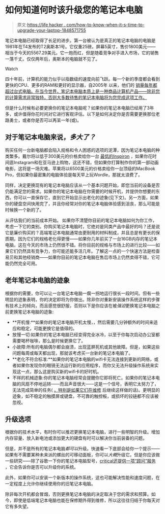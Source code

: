 # 如何知道何时该升级您的笔记本电脑

> 原文:[https://life hacker . com/how-to-know-when-it-s-time-to-upgrade-your-laptop-1848571755](https://lifehacker.com/how-to-know-when-it-s-time-to-upgrade-your-laptop-1848571755)

笔记本电脑已经取得了长足的进步。第一台被认为是真正的笔记本电脑的电脑是1981年在T4发布的T2奥斯本1号。它仅重25磅，屏幕5英寸，售价1800美元——相当于今天的5567.29美元。它一炮而红，但是随着竞争对手进入市场，它的销售一落千丈。仅仅两年后，奥斯本的电脑就不见了。

Watch

四十年前，计算机的能力似乎以指数级的速度向前飞跃。每一个新的季度都会看到更快的CPU、更多的RAM和更好的显示器，自2005年 以来，他们的 [销量每年都超过台式电脑。在当今世界，笔记本电脑本质上是一种商品计算机产品——除非您的计算需求非常独特，否则大多数待售的笔记本电脑将为您完成这项工作。](https://www.theguardian.com/technology/2009/oct/28/laptops-sales-desktop-computers#:~:text=In%20the%20US%2C%20laptops%20first,years%20earlier%2C%20in%20May%202003.)

但是什么时候有必要更换你的笔记本电脑呢？如果你的笔记本电脑已经用了3年多，或许值得你花时间对它进行客观评估。以下是如何决定你是否需要更换那位老路勇士，或者你是否可以再呆一年(或)。

## 对于笔记本电脑来说，*多大了？*

购买任何一台新电脑都会陷入规格和令人困惑的选项的泥潭，因为笔记本电脑的种类繁多。戴尔将以低于300美元的价格卖给你一台 [最低的Inspiron](https://www.dell.com/en-us/shop/dell-laptops/sr/laptops/inspiron-laptops) ，如果你花时间逛Instagram和在亚马逊上购物，这还不错，但如果你打算制作你的第一部动画电影，这将是一场灾难。苹果将以6500美元的价格卖给你一台顶级的MacBook Pro，但如果你最密集的电脑体验是每天早上玩Wordle，那就太浪费了。

同样，决定更换现有的笔记本电脑应该从一个基本问题开始，即您当前的设备是否仍能满足您的需求。如果你的笔记本电脑在你需要的时候开机，并提供你想要的东西，你可以一直保存它，直到它开始显示出老化的迹象(见下文)。另一方面，如果你的硬盘空间快用完了，并且你经常对你的笔记本电脑体验感到沮丧，那么可能是时候换一个新的了。

从评估我们的当前成本开始。 如果你不清楚你目前的笔记本电脑如何为你工作，考虑一下它的类别。你购买笔记本电脑时，它绝对是同类产品中最好的吗？还是说它是廉价购买的？高端笔记本电脑通常由更耐用的材料制成，并且总是有更长的保质期，因为它们的规格老化得更慢——如果你几年前买了一台16GB内存的笔记本电脑，这在今天的市场上仍然很不错。将你目前的规格与市场上的进行比较——如果它们仍然具有竞争力，你可能还能多活几年。了解这一点的一个快速方法是检查易贝和其他经销商——如果你目前的笔记本电脑在售后市场上仍然卖得不错，它可能仍然完全可用。

## 老年笔记本电脑的迹象

根据你的需要，你可以让一台笔记本电脑一瘸一拐地运行很长一段时间。但有一些明显的迹象表明，你的决定即将为你做出。除非你对重新安装操作系统这样的步骤有技术上的倾向，而且感觉很舒服，否则以下是你应该在被*强迫*更换笔记本电脑之前更换笔记本电脑的迹象:

*   **开机慢:**如果你的笔记本电脑开机太慢，，然后需要几分钟额外的时间来适应和稳定，可能更换它是值得的。
*   放慢一切:如果你的笔记本电脑已经变得完全冰冷，以至于你每次启动办公室都需要喝杯咖啡，那么是时候更换它了。
*   小故障:所有的电脑偶尔都会崩溃，出现蓝屏死机或其他故障。但是，如果这些问题每周或每天都出现，那就该考虑买一台新的笔记本电脑了。
*   **老化不符合标准:**如果你的笔记本电脑的wifi卡无法连接到更新的网络，或者如果你发现你的眼镜无法运行新的应用程序，而你又无法升级操作系统来实现这一点，那么这是购买新的wifi卡的好时机。
*   不祥的机械迹象:你的笔记本电脑经常会提醒你它即将死亡。如果你的笔记本电脑的风扇不停地运转——而且声音很大——这是一个信号，表明它太努力了，无法完成简单的任务( [，特别是如果它们在维修](https://lifehacker.com/what-to-do-when-your-laptop-keeps-overheating-1848317156) 后继续这样做的话)。更明显的迹象，如不稳定的触摸屏或键盘，不可靠的触控板，或损坏的铰链都不应该被忽视。

## **升级选项**

根据你的技术水平，有时你可以推迟更换笔记本电脑，进行一些明智的升级。增加内存容量、放入新电池或添加更大的硬盘有时可以解决你当前装备的问题。

但是，并不是所有的笔记本电脑*都可以*升级。快速看一下底部会给你一个提示——如果有不需要某种未来派的螺丝的可移动面板，你可以*大概*升级它。但是你应该做一些研究——除了谷歌一下你的笔记本电脑型号，[critical还提供一项“顾问”服务](https://www.crucial.com/store/advisor) ，它会告诉你是否可以升级你的系统。

此外，如果你可以安装一个新版本的操作系统，这也可能解决性能和速度问题，在一定程度上允许你继续使用你的旧笔记本电脑。

除非每次开机都会冒烟，否则更换笔记本电脑的决定取决于您的需求和预算。如今，即使是低端笔记本电脑也能在保修期外得到维修，所以这往往归结于你每天对它有多失望。